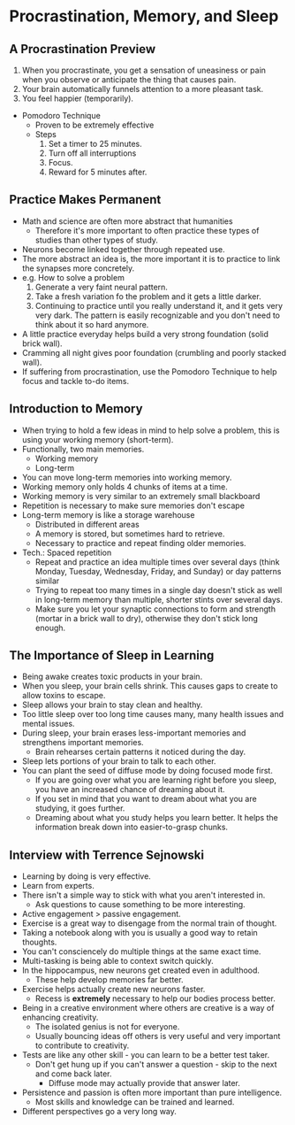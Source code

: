 # Procrastination, Memory, and Sleep

## A Procrastination Preview

1. When you procrastinate, you get a sensation of uneasiness or pain when you
  observe or anticipate the thing that causes pain.
2. Your brain automatically funnels attention to a more pleasant task.
3. You feel happier (temporarily).

* Pomodoro Technique
    - Proven to be extremely effective
    - Steps
        1. Set a timer to 25 minutes.
        2. Turn off all interruptions
        3. Focus.
        4. Reward for 5 minutes after.

## Practice Makes Permanent

* Math and science are often more abstract that humanities
    - Therefore it's more important to often practice these types of studies
      than other types of study.
* Neurons become linked together through repeated use.
* The more abstract an idea is, the more important it is to practice to link
  the synapses more concretely.
* e.g. How to solve a problem
    1. Generate a very faint neural pattern.
    2. Take a fresh variation fo the problem and it gets a little darker.
    3. Continuing to practice until you really understand it, and it gets very
       very dark. The pattern is easily recognizable and you don't need to 
       think about it so hard anymore.
* A little practice everyday helps build a very strong foundation (solid brick
  wall). 
* Cramming all night gives poor foundation (crumbling and poorly stacked wall).
* If suffering from procrastination, use the Pomodoro Technique to help focus 
  and tackle to-do items.

## Introduction to Memory

* When trying to hold a few ideas in mind to help solve a problem, this is
  using your working memory (short-term).
* Functionally, two main memories.
    - Working memory 
    - Long-term
* You can move long-term memories into working memory.
* Working memory only holds 4 chunks of items at a time.
* Working memory is very similar to an extremely small blackboard
* Repetition is necessary to make sure memories don't escape
* Long-term memory is like a storage warehouse
    - Distributed in different areas
    - A memory is stored, but sometimes hard to retrieve.
    - Necessary to practice and repeat finding older memories.
* Tech.: Spaced repetition
    - Repeat and practice an idea multiple times over several days (think
      Monday, Tuesday, Wednesday, Friday, and Sunday) or day patterns similar
    - Trying to repeat too many times in a single day doesn't stick as well in
      long-term memory than multiple, shorter stints over several days.
    - Make sure you let your synaptic connections to form and strength (mortar
      in a brick wall to dry), otherwise they don't stick long enough.

## The Importance of Sleep in Learning

* Being awake creates toxic products in your brain.
* When you sleep, your brain cells shrink. This causes gaps to create to allow
  toxins to escape.
* Sleep allows your brain to stay clean and healthy.
* Too little sleep over too long time causes many, many health issues and 
  mental issues.
* During sleep, your brain erases less-important memories and strengthens
  important memories.
    - Brain rehearses certain patterns it noticed during the day.
* Sleep lets portions of your brain to talk to each other.
* You can plant the seed of diffuse mode by doing focused mode first.
    - If you are going over what you are learning right before you sleep, you
      have an increased chance of dreaming about it.
    - If you set in mind that you want to dream about what you are studying,
      it goes further.
    - Dreaming about what you study helps you learn better. It helps the 
      information break down into easier-to-grasp chunks.

## Interview with Terrence Sejnowski

* Learning by doing is very effective. 
* Learn from experts.
* There isn't a simple way to stick with what you aren't interested in.
    - Ask questions to cause something to be more interesting.
* Active engagement > passive engagement.
* Exercise is a great way to disengage from the normal train of thought.
* Taking a notebook along with you is usually a good way to retain thoughts.
* You can't consciencely do multiple things at the same exact time.
* Multi-tasking is being able to context switch quickly.
* In the hippocampus, new neurons get created even in adulthood.
    - These help develop memories far better.
* Exercise helps actually create new neurons faster.
    - Recess is **extremely** necessary to help our bodies process better.
* Being in a creative environment where others are creative is a way of 
  enhancing creativity.
    - The isolated genius is not for everyone.
    - Usually bouncing ideas off others is very useful and very important to
      contribute to creativity.
* Tests are like any other skill - you can learn to be a better test taker.
    - Don't get hung up if you can't answer a question - skip to the next and
      come back later.
        + Diffuse mode may actually provide that answer later.
* Persistence and passion is often more important than pure intelligence.
    - Most skills and knowledge can be trained and learned.
* Different perspectives go a very long way.
